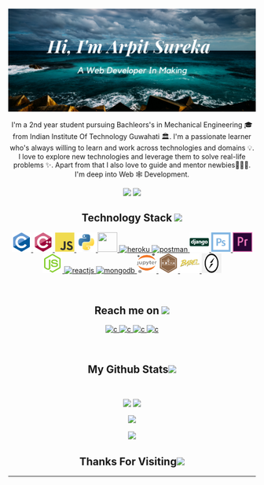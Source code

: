 <p align="center">
 
</p align="center">
<img src="https://raw.githubusercontent.com/ArpitSureka/ArpitSureka/master/images/3%20(1).png" />

<p align="center">
  I'm a 2nd year student pursuing Bachleors's in Mechanical Engineering 🎓 from Indian Institute Of Technology Guwahati 🏛. I'm a passionate learner who's always willing to learn and work across technologies and domains 💡. I love to explore new technologies and leverage them to solve real-life problems ✨. Apart from that I also love to guide and mentor newbies👨🏻‍💻. I'm deep into Web 🕸️ Development.
</p> 
<p align="center">
 
 <!-- <img src="https://badges.pufler.dev/visits/ArpitSureka/ArpitSureka"/>  -->
 <!-- <img src="https://badges.pufler.dev/years/ArpitSureka"/> -->
 <img src="https://badges.pufler.dev/repos/ArpitSureka"/>
 <img src="https://badges.pufler.dev/commits/monthly/ArpitSureka" />

</p>


<h2 align="center"> Technology Stack <img src = "https://media2.giphy.com/media/QssGEmpkyEOhBCb7e1/giphy.gif?cid=ecf05e47a0n3gi1bfqntqmob8g9aid1oyj2wr3ds3mg700bl&rid=giphy.gif" width = 25px> </h2>

<p align="center">
<a href="https://www.cprogramming.com/" target="_blank"> <img src="https://raw.githubusercontent.com/devicons/devicon/master/icons/c/c-original.svg" alt="c" width="40" height="40"/> </a>
<a href="https://www.w3schools.com/cpp/" target="_blank"> <img src="https://raw.githubusercontent.com/devicons/devicon/master/icons/cplusplus/cplusplus-original.svg" alt="cplusplus" width="40" height="40"/> </a> 
<a href="https://developer.mozilla.org/en-US/docs/Web/JavaScript" target="_blank"> <img src="https://raw.githubusercontent.com/devicons/devicon/master/icons/javascript/javascript-original.svg" alt="javascript" width="40" height="40"/> </a> 
<a href="https://www.python.org" target="_blank"> <img src="https://raw.githubusercontent.com/devicons/devicon/master/icons/python/python-original.svg" alt="python" width="40" height="40"/> </a> 
<a href="https://opencv.org/" target="_blank"> <img src="https://www.vectorlogo.zone/logos/opencv/opencv-icon.svg" width="40" height="40"/> </a>  
<a href="https://heroku.com" target="_blank"> <img src="https://www.vectorlogo.zone/logos/heroku/heroku-icon.svg" alt="heroku" width="40" height="40"/> </a> 
<a href="https://postman.com" target="_blank"> <img src="https://www.vectorlogo.zone/logos/getpostman/getpostman-icon.svg" alt="postman" width="40" height="40"/> </a>  
<a href="#" target="_blank"> <img src="https://raw.githubusercontent.com/devicons/devicon/master/icons/django/django-original.svg" alt="django" width="40" height="40"/> </a> 
<a href="https://www.photoshop.com/en" target="_blank"> <img src="https://raw.githubusercontent.com/devicons/devicon/master/icons/photoshop/photoshop-line.svg" alt="photoshop" width="40" height="40"/> </a>
<a href="https://www.adobe.com/products/premiere.html" target="_blank"> <img src="https://raw.githubusercontent.com/devicons/devicon/master/icons/premierepro/premierepro-original.svg" alt="premierepro" width="40" height="40"/> </a> 
<a href="https://nodejs.org/en/docs/" target="_blank"> <img src="https://raw.githubusercontent.com/devicons/devicon/master/icons/nodejs/nodejs-original.svg" alt="docker" width="40" height="40"/> </a> 
<!-- <a href="https://expressjs.com/" target="_blank"> <img src="https://raw.githubusercontent.com/devicons/devicon/master/icons/express/express-original.svg" alt="express" style="background-color:white; padding:20px;" width="40" height="40"/> </a>  -->
<a href="https://reactjs.org"> <img src="https://cdn.jsdelivr.net/gh/devicons/devicon/icons/react/react-original.svg" alt="reactjs" width="40" height="40"/> </a>
<a href="https://mongodb.com/"> <img src="https://cdn.jsdelivr.net/gh/devicons/devicon/icons/mongodb/mongodb-original-wordmark.svg" alt="mongodb" width="40" height="40"/> </a>
<a href="#"> <img src='https://raw.githubusercontent.com/C-Omkar/C-Omkar/main/jupyter-seeklogo.com.svg' alt="jupyter" width="40" height="40"/> </a>
<a href="#"> <img src='https://raw.githubusercontent.com/devicons/devicon/master/icons/mocha/mocha-plain.svg' alt="mocha" width="40" height="40"/> </a>
<a href="#"> <img src='https://raw.githubusercontent.com/devicons/devicon/master/icons/babel/babel-original.svg' alt="babel" width="40" height="40"/> </a>
<a href="https://socket.io/" target="_blank"> <img src="https://raw.githubusercontent.com/ArpitSureka/ArpitSureka/master/images/png-clipart-socket-io-node-js-javascript-network-socket-websocket-electrical-cable-angle-triangle.png" alt="express" style="background-color:white;" width="40" height="40"/> </a>
<!-- <a href="#"> <img src='https://www.vectorlogo.zone/logos/firebase/firebase-icon.svg' alt="firebase" width="40" height="40"/> </a> -->
<!-- <a href="#"> <img src='https://rahttps://www.vectorlogo.zone/logos/amazon_aws/amazon_aws-icon.svgw.githubusercontent.com/devicons/devicon/master/icons/babel/babel-original.svg' alt="aws" width="40" height="40"/> </a> -->
</p>

<br>

<h2 align="center">Reach me on <img src="https://media0.giphy.com/media/jqNPzdTTxQfOgOqpO4/source.gif" width="50"></h2>

<p align="center"> 
<a href="https://www.linkedin.com/in/arpitsureka/" target="_blank"> <img src="https://www.vectorlogo.zone/logos/linkedin/linkedin-tile.svg" alt="c" width="40" height="40"/> </a>
<a href="https://www.instagram.com/arpit_sureka_/" target="_blank"> <img src="https://www.vectorlogo.zone/logos/instagram/instagram-icon.svg" alt="c" width="40" height="40"/> </a>
<a href="mailto:surekaarpit@gmail.com" target="_blank"> <img src="https://www.vectorlogo.zone/logos/gmail/gmail-icon.svg" alt="c" width="45" height="45"/> </a>
<a href="mailto:a.sureka@iitg.ac.in" target="_blank"> <img src="https://img.icons8.com/color/48/000000/ms-outlook.png" alt="c" width="50" height="50"/> </a>
</p>

<br>
<!-- <h2 align="center">
  My Contribution Graph <img src="https://media.giphy.com/media/xUA7aZeLE2e0P7Znz2/giphy.gif" width="50">
</h2>
<p align="center">
  <img src="https://github.com/ArpitSureka/ArpitSureka/raw/output/github-contribution-grid-snake.svg" alt="snake"></center>
</p> -->

<h2 align="center">
  My Github Stats<img src="https://media.giphy.com/media/VgCDAzcKvsR6OM0uWg/giphy.gif" width="50">
</h2>
 
<br>

<p align = "center">
  <img  src = "https://github-readme-stats.vercel.app/api?username=ArpitSureka&show_icons=true&theme=radical&line_height=27">
  <img src = "https://github-readme-stats.vercel.app/api/top-langs/?username=ArpitSureka&hide=html,css,java,shaderlab,kotlin,hlsl&theme=radical">
</p>

<p align = "center">
 <img  src="https://github-readme-streak-stats.herokuapp.com/?user=ArpitSureka&show_icons=true&locale=en&layout=compact&theme=radical&line_height=0" />
</p> 

<p align = "center">
 <img src="https://activity-graph.herokuapp.com/graph?username=ArpitSureka&theme=redical">
</p> 

<h2 align="center">Thanks For Visiting<img src="https://github.com/ritik307/ritik307/blob/main/images/laptop.gif" width="50"></h2>
<hr>
